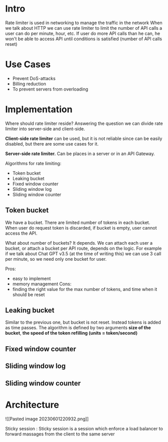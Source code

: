 # Intro
Rate limiter is used in networking to manage the traffic in the network
When we talk about HTTP we can use rate limiter to limit the number of API calls a user can do per minute, hour, etc. If user do more API calls than he can, he won't be able to access API until conditions is satisfied (number of API calls reset) 

# Use Cases
- Prevent DoS-attacks
- Billing reduction
- To prevent servers from overloading

# Implementation

Where should rate limiter reside?
Answering the question we can divide rate limiter into server-side and client-side.

**Client-side rate limiter** can be used, but it is not reliable since can be easily disabled, but there are some use cases for it.

**Server-side rate limiter.**
Can be places in a server or in an API Gateway.


Algorithms for rate limiting:
- Token bucket
- Leaking bucket
- Fixed window counter
- Sliding window log
- Sliding window counter

## Token bucket
We have a bucket. There are limited number of tokens in each bucket. When user do request token is discarded, if bucket is empty, user cannot access the API.

What about number of buckets?
It depends.
We can attach each user a bucket, or attach a bucket per API route, depends on the logic.
For example if we talk about Chat GPT v3.5 (at the time of writing this) we can use 3 call per minute, so we need only one bucket for user.

Pros:
- easy to implement
- memory management
Cons:
- finding the right value for the max number of tokens, and time when it should be reset

## Leaking bucket
Similar to the previous one, but bucket is not reset. Instead tokens is added as time passes.
The algorithm is defined by two arguments **size of the bucket**, **the speed of the token refilling (units = token/second)**

## Fixed window counter
## Sliding window log
## Sliding window counter

# Architecture

![[Pasted image 20230601220932.png]]

Sticky session
: Sticky session is a session which enforce a load balancer to forward massages from the client to the same server
